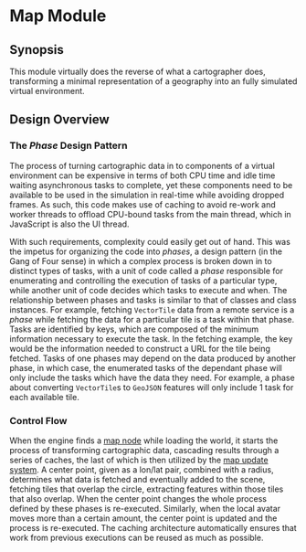 
# Map Module

## Synopsis

This module virtually does the reverse of what a cartographer does, transforming a minimal representation of a geography into an fully simulated virtual environment.

## Design Overview

### The _Phase_ Design Pattern

The process of turning cartographic data in to components of a virtual environment can be expensive in terms of both CPU time and idle time waiting asynchronous tasks to complete, yet these components need to be available to be used in the simulation in real-time while avoiding dropped frames. As such, this code makes use of caching to avoid re-work and worker threads to offload CPU-bound tasks from the main thread, which in JavaScript is also the UI thread.

With such requirements, complexity could easily get out of hand. This was the impetus for organizing the code into _phases_, a design pattern (in the Gang of Four sense) in which a complex process is broken down in to distinct types of tasks, with a unit of code called a _phase_ responsible for enumerating and controlling the execution of tasks of a particular type, while another unit of code decides which tasks to execute and when. The relationship between phases and tasks is similar to that of classes and class instances. For example, fetching `VectorTile` data from a remote service is a _phase_ while fetching the data for a particular tile is a task within that phase. Tasks are identified by keys, which are composed of the minimum information necessary to execute the task. In the fetching example, the key would be the information needed to construct a URL for the tile being fetched. Tasks of one phases may depend on the data produced by another phase, in which case, the enumerated tasks of the dependant phase will only include the tasks which have the data they need. For example, a phase about converting `VectorTile`s to `GeoJSON` features will only include 1 task for each available tile.

### Control Flow

When the engine finds a [map node](packages/editor/src/nodes/MapNode.ts) while loading the world, it starts the process of transforming cartographic data, cascading results through a series of caches, the last of which is then utilized by the [map update system](/packages/engine/src/map/MapUpdateSystem.ts). A center point, given as a lon/lat pair, combined with a radius, determines what data is fetched and eventually added to the scene, fetching tiles that overlap the circle, extracting features within those tiles that also overlap. When the center point changes the whole process defined by these phases is re-executed. Similarly, when the local avatar moves more than a certain amount, the center point is updated and the process is re-executed. The caching architecture automatically ensures that work from previous executions can be reused as much as possible.


